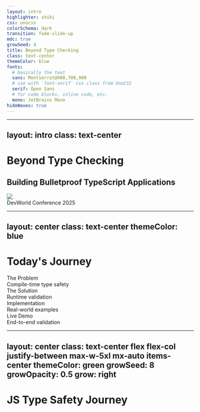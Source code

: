 ```yaml
---
layout: intro
highlighter: shiki
css: unocss
colorSchema: dark
transition: fade-slide-up
mdc: true
growSeed: 4
title: Beyond Type Checking
class: text-center
themeColor: blue
fonts:
  # basically the text
  sans: Montserrat@400,700,900
  # use with `font-serif` css class from UnoCSS
  serif: Open Sans
  # for code blocks, inline code, etc.
  mono: JetBrains Mono
hideWaves: true
---
```


---
layout: intro
class: text-center
---

# Beyond Type Checking

<h2 color-blue-200 pb-4> Building <span v-mark.blue.underline.delay300 color-white>Bulletproof</span> TypeScript Applications </h2>

<div abs-br mx-10 my-12 pb-8 flex="~ col gap-2" text-right>
  <div><img src="/devworld-logo.png" class="h-8 float-right"></div>
  <div text-sm opacity-75>DevWorld Conference 2025</div>
</div>

<!--
Hello everyone, welcome to my talk about Beyond Type Checking!

I'm looking forward to sharing with you today how we can make our TypeScript applications truly bulletproof

TypeScript has revolutionized how we write JavaScript, however there's a critical gap between compile-time and runtime. Today, we'll bridge that gap together.
-->

---
layout: center
class: text-center
themeColor: blue
---

# Today's Journey

<div class="grid grid-cols-2 gap-4 mt-8 text-center">
  <div v-click class="p-4 border rounded-lg bg-yellow-900/20">
    <div i-ph:warning-circle-duotone class="text-4xl mb-2 mx-auto" />
    <div class="font-bold">The Problem</div>
    <div class="text-sm opacity-75">Compile-time type safety</div>
  </div>

  <div v-click class="p-4 border rounded-lg bg-blue-900/20">
    <div i-logos-zod class="text-4xl mb-2 mx-auto" />
    <div class="font-bold">The Solution</div>
    <div class="text-sm opacity-75">Runtime validation</div>
  </div>

  <div v-click class="p-4 border rounded-lg bg-purple-900/20">
    <div i-ph:code-duotone class="text-4xl mb-2 mx-auto" />
    <div class="font-bold">Implementation</div>
    <div class="text-sm opacity-75">Real-world examples</div>
  </div>

  <div v-click class="p-4 border rounded-lg bg-green-900/20">
    <div i-ph:rocket-launch-duotone class="text-4xl mb-2 mx-auto" />
    <div class="font-bold">Live Demo</div>
    <div class="text-sm opacity-75">End-to-end validation</div>
  </div>
</div>

<!--
In this session, we'll explore the runtime type safety challenges we face.

I'll show how we can use schema validation can help solve these problems with real-world examples.

We'll finish with a live demo of end-to-end type safety in action.
-->


---
layout: center
class: text-center flex flex-col justify-between max-w-5xl mx-auto items-center
themeColor: green
growSeed: 8
growOpacity: 0.5
grow: right
---

# JS Type Safety Journey

<div class="relative flex justify-center mt-12">
  <!-- Timeline line -->
  <div v-click="1" class="absolute left-0 right-0 top-[66px] transform -translate-y-1/2 h-1px bg-white/20"></div>

  <!-- Timeline items -->
  <div class="flex justify-between items-center">
    <div v-click class="timeline-item">
      <div class="icon-container bg-yellow-400">
        <div i-vscode-icons:file-type-js-official class="text-6xl" />
      </div>
      <div class="timeline-label">
        JavaScript's<br>"Trust Me" Era
      </div>
    </div>
    <div v-click class="timeline-item">
      <div class="icon-container bg-blue-400">
        <div i-vscode-icons:file-type-typescript-official class="text-6xl" />
      </div>
      <div class="timeline-label">TypeScript<br>Compile-Time Safety</div>
    </div>
    <div v-click class="timeline-item">
      <div class="icon-container bg-red-400">
        <div i-ph:shield-warning class="text-6xl" />
      </div>
      <div class="timeline-label">Runtime<br>Safety Gap</div>
    </div>
  </div>
</div>


<style>
.timeline-item {
  @apply flex flex-col items-center transition-all duration-500;
  opacity: 0;
  transform: translateY(20px);
  transform-origin: 50% 50%;
  scale: 0.9;
}

.icon-container {
  @apply w-30 h-30 rounded-full flex items-center justify-center
         mb-4 shadow-lg transition-transform hover:scale-110;
}

.timeline-label {
  @apply text-lg text-center px-8 font-semibold;
}

.slidev-vclick-target {
  opacity: 1;
  transform: translateY(0);
}

.slidev-vclick-current.timeline-item {
  scale: 1.1;
}
</style>

<!--
Let's look at how we got here. Our journey with type safety has three distinct phases. First, the JavaScript era—the 'trust me' era. I honestly don't know how we were able to code production apps like this. Then came TypeScript—a game changer. Suddenly, we had compile-time safety, and those red squiggly lines became our best friends. But we discovered a problem: all our beautiful types disappear at runtime. That's our focus today—bridging this gap. Quick show of hands—who's been bitten by runtime type errors? Those hands? That's why we're here.
-->

---
layout: statement
---

# From Blind Faith to Bulletproof Validation

### Building Trust Through Runtime Validation

<div class="mt-12 opacity-80">
  Learn how to protect your TypeScript applications from runtime type errors
</div>

<!--
Today, I want to take you on a journey - from the days of blind faith in our code to building truly bulletproof applications. We'll explore how runtime validation can transform the way we write TypeScript code and protect our applications from those sneaky type errors that slip through at runtime.

I've been working with TypeScript for years, and I've seen firsthand how devastating runtime type errors can be. But I've also discovered powerful solutions that can help us build more reliable applications. That's what I'm excited to share with you today.

By the end of this talk, you'll have practical strategies to protect your TypeScript applications from runtime type errors, making your code more robust and your development process more confident.
-->


---
layout: two-cols-header
class: items-stretch gap-8
themeColor: green
---

# The Trust Boundary

::left::

<div class="system-architecture">
  <div class="node frontend safe" v-click>
    <div i-ph:shield-check-duotone class="text-2xl icon" />
    <div class="node-label">Javascript<br/>Application (Frontend / Backend)</div>
  </div>
  <div class="node frontend safe" v-click="2">
    <div i-ph:shield-check-duotone class="text-2xl icon" />
    <div class="node-label">Typescript<br/>Application (Frontend / Backend)</div>
  </div>
  <div v-click class="trust-boundary">TS Trust Boundary</div>
  <div class="external grid grid-cols-2 gap-4">
    <div class="node api danger" v-click>
      <div i-ph:warning-circle-duotone class="text-2xl icon" />
      <div class="node-label">API / <br> 3rd Party API</div>
    </div>
    <div class="node db danger" v-click>
      <div i-ph:database-duotone class="text-2xl icon" />
      <div class="node-label">Session / <br> Local Storage</div>
    </div>
    <div class="node query danger" v-click>
      <div i-ph:question-duotone class="text-2xl icon" />
      <div class="node-label">Path \ Query Params</div>
    </div>
    <div class="node env danger" v-click>
      <div i-ph:gear-duotone class="text-2xl icon" />
      <div class="node-label">ENV Vars</div>
    </div>
    <div class="node env danger" v-click>
      <div i-ph:gear-duotone class="text-2xl icon" />
      <div class="node-label">File System</div>
    </div>
    <div class="node env danger" v-click>
      <div i-ph:gear-duotone class="text-2xl icon" />
      <div class="node-label">Form Data</div>
    </div>
  </div>
</div>

::right::

<div class="absolute top-10 left-115" v-click="1">

````md magic-move {at: 2}
```js 
// JavaScript's "Trust Me" Era
const user = {
  id: '123',
  name: 'Alice'
} // Let's hope this is a user
```

```ts
// TypeScript's Compile-Time Safety
interface User {
  id: string
  name: string
}

const user: User = {
  id: '123',
  name: 'Alice'
} // ✅ Compile-time check
```

```ts
// TypeScript's Compile-Time Safety
interface User {
  id: string
  name: string
}

// Outside Trust Boundary: We just hope these match
const response = await api.getUser()
const user = response.data as User // 😰
```

```ts
// TypeScript's Compile-Time Safety
interface User {
  id: string
  name: string
}

// Outside Trust Boundary: We just hope these match
const response = await api.getUser()
const user = response.data as User // 😰

const storage = localStorage.getItem('user') // 😰
const user = JSON.parse(storage) as User // 😰
```

```ts
// TypeScript's Compile-Time Safety
interface User {
  id: string
  name: string
}

// Outside Trust Boundary: We just hope these match
const response = await api.getUser()
const user = response.data as User // 😰

const storage = localStorage.getItem('user') // 😰
const user = JSON.parse(storage) as User // 😰

const { id } = useRoute().query as User['id'] // 😰
```

```ts
// TypeScript's Compile-Time Safety
interface User {
  id: string
  name: string
}

// Outside Trust Boundary: We just hope these match
const response = await api.getUser()
const user = response.data as User // 😰

const storage = localStorage.getItem('user') // 😰
const user = JSON.parse(storage) as User // 😰

const { id } = useRoute().query as User['id'] // 😰

const apiKey = process.env.API_KEY as string // 😰
```

```ts
// TypeScript's Compile-Time Safety
interface User {
  id: string
  name: string
}

// Outside Trust Boundary: We just hope these match
const response = await api.getUser()
const user = response.data as User // 😰

const storage = localStorage.getItem('user') // 😰
const user = JSON.parse(storage) as User // 😰

const { id } = useRoute().query as User['id'] // 😰

const apiKey = process.env.API_KEY as string // 😰

const file = fs.readFileSync('user.json') // 😰
const config = JSON.parse(file) as Config // 😰
```

```ts 
// TypeScript's Compile-Time Safety
interface User {
  id: string
  name: string
}

// Outside Trust Boundary: We just hope these match
const response = await api.getUser()
const user = response.data as User // 😰

const storage = localStorage.getItem('user') // 😰
const user = JSON.parse(storage) as User // 😰

const { id } = useRoute().query as User['id'] // 😰

const apiKey = process.env.API_KEY as string // 😰

const file = fs.readFileSync('user.json') // 😰
const config = JSON.parse(file) as Config // 😰

const { register } = useForm<User>();
return (
  <input {
    ...register("firstName", { required: true, maxLength: 20 })
    } />
);
```
````

</div>

<style>
.system-architecture {
  @apply relative h-full w-full;
  min-height: 300px;
}

.node {
  @apply w-24 h-24 rounded-2xl flex flex-col items-center
         justify-center p-2 border-2 border-gray-700 bg-gray-800/30;
}

.safe {
  @apply bg-[#367450] border-2 border-green-600;
}

.danger {
  @apply bg-red-800/30 border-2 border-red-600;
}

.node-label {
  @apply mt-1 text-xs text-center;
}

.frontend { position: absolute; left: 7%; top: 20% }
.external { position: absolute; left: 40%; top: 20% }

.trust-boundary {
  @apply absolute left-[2px] text-center top-[26px] h-[150px] w-[150px] rounded-xl p-2 text-sm text-yellow-400 bg-yellow-50/10;
}
</style>

<!--
Firstly lets look at something I call the Trust Boundary. Inside, TypeScript protects us. Outside? We're making promises we can't keep. Every time you're doing one of these things you're losing trust that the application will run correctly.

Let's look at some code. Here's our safe TypeScript code—beautiful type checking, the compiler has our back. Now, outside the boundary: see these 'as' keywords? Each one is a leap of faith. We're telling TypeScript: Trust me, back to the "trust me" phase.

Last month, a production bug cost the team two days of debugging—all because we trusted data across this boundary. Every 'as' in your codebase is a red flag. Each type assertion is a potential bug. And TypeScript can't help us here.
-->

---
layout: two-cols-header
class: items-stretch gap-8
themeColor: green
---

# Real-World Impact

::left::

<div class="p-4 border rounded-lg bg-red-900/10" v-click>
  <h4 class="mb-2">Common Pain Points</h4>
  <div class="[&>div]:mt-2 text-sm opacity-75">
    <div>❌ Type coercion errors in API responses</div>
    <div>❌ Unexpected null/undefined values</div>
    <div>❌ Invalid enum values from external systems</div>
    <div>❌ Unable to access data due to security restrictions</div>
    <div>❌ Cross-site scripting (XSS) from unvalidated data </div>
  </div>
</div>

<div class="p-4 border rounded-lg bg-yellow-900/10 mt-4" v-click>
  <h4 class="mb-2">The Cost</h4>
  <div class="[&>div]:mt-2 text-sm opacity-75">
    <div>💸 Data-related bugs are costly</div>
    <div>⏱️ Significant debugging time</div>
    <div>😡 User experience degradation</div>
    <div>🔒 Potential security risks</div>
  </div>
</div>

::right::

<v-click>

```ts
// Example: API Response Validation
interface User {
  id: string;
  email: string;
  createdAt: Date;
  role: 'ADMIN' | 'USER';
  preferences: { theme: 'light' | 'dark' };
}

// What we receive from API
const apiResponse = {
  id: '123', // ✅
  email: 'not-valid', // ❌ Invalid format
  createdAt: '2024-13-45', // ❌ Invalid date
  role: 'admin', // ❌ Wrong case
  preferences: { theme: 'blue' } // ❌ Invalid theme
} as User // 🚨 Type assertion!

// Runtime errors
apiResponse.email.includes('@') // 💥 Invalid email
new Date(apiResponse.createdAt) // 💥 Invalid date
apiResponse.role === 'ADMIN' // 💥 Case mismatch
```

</v-click>

<!--
These aren't just theoretical problems. Last month, a client's app was silently crashing and not showing critical information because an API returning the status of an application started running null, this was a required field and because of an api change it broke without them knowing.

Each of these failures costs time and money. Best case: immediate error and quick fix. Worst case: silent data corruption.

Who's had an API change break their app? Anyone here lost hours debugging an ENV issue?
-->

---
layout: center
themeColor: green
---

# The Runtime Validation Gap

````md magic-move
```ts
// Real-world example
interface LoanStatusResponse {
  id: string
  loanStatus: {
    amount: number
    currency: 'USD' | 'EUR'
    status: 'pending' | 'approved' | 'rejected'
    interestRate: number
  }
  total: number
  createdAt: Date
}
```

```ts
// Real-world example
interface LoanStatusResponse {
  id: string
  loanStatus: {
    amount: number
    currency: 'USD' | 'EUR'
    status: 'pending' | 'approved' | 'rejected'
    interestRate: number
  }
  total: number
  createdAt: Date
}

// What you get
const response = {
  id: '12345',
  loanStatus: null, // 😱 Should be an object!
  total: '0', // 😱 Shouldn't be zero!
  createdAt: '2025-01-01'
}
```
````

<!--
Let's see this problem in action. Here's a real-world example I encountered recently. First, look at our TypeScript interface—clean, precise, everything perfectly typed. This is what our code expects.

Now, here's what actually comes from the API: IDs as numbers instead of strings, amounts as strings instead of numbers, invalid enum values, malformed dates, negative values where they should be positive.

This exact scenario happened to a client—the bug made it to production, took down their payment processing for 2 hours, and cost them thousands in lost revenue. But we can prevent all of this. With runtime validation.

But there's a solution to solve this problem. We can make these boundaries safe. Let's see how.
-->

---
layout: iframe-right
url: https://standardschema.dev/
themeColor: blue
scale: 0.7
---

# What's Out There?

<div class="space-y-4"> 
  <div class="text-lg font-bold mb-4">Schema Validation Libraries</div>
  <div class="grid grid-cols-2 gap-4">
    <v-clicks>
      <div class="p-3 border rounded-lg flex items-center gap-2">
        <img src="/joi.png" class="h-6 w-6" />
        <div>Joi</div>
      </div>
      <div class="p-3 border rounded-lg flex items-center gap-2" :class="$slidev.nav.clicks > 5 ? 'border-green-500 bg-green-500/10' : ''">
        <img src="/valibot.png" class="h-8 w-8" />
        <div>Valibot</div>
      </div>
      <div class="p-3 border rounded-lg flex items-center gap-2">
        <div i-logos-yup class="text-2xl" />
        <div>Yup</div>
      </div>
      <div class="p-3 border rounded-lg flex items-center gap-2" :class="$slidev.nav.clicks > 5 ? 'border-green-500 bg-green-500/10' : ''">
        <div i-logos-zod class="text-2xl" />
        <div>Zod</div>
      </div>
      <div class="p-3 border rounded-lg flex items-center gap-2" :class="$slidev.nav.clicks > 5 ? 'border-green-500 bg-green-500/10' : ''">
        <img src="/arktype.svg" class="h-6 w-6" />
        <div>Arktype</div>
      </div>
    </v-clicks>
  </div> 
</div>


<!--
Let's talk solutions. There are several great validation libraries out there, however our focus today will be Zod.

Zod stands out for several reasons: it's TypeScript-first, has zero dependencies, an incredibly expressive API, and fantastic ecosystem support.

Recently, went live with Zod in a large enterprise app—it caught 37 type mismatches in the first week, and the team's confidence in the codebase skyrocketed. Let's see it in action—I'll show you some real-world examples.
-->

---
layout: center
themeColor: blue
---

# Why Choose a library that supports Standard Schema? 🎯

<div class="grid grid-cols-2 gap-6 mt-6">
  <div class="p-4 border rounded-lg bg-purple-900/20" v-click>
    <div>Backed by Zod, Valibot, ArkType</div>
  </div>
  <div class="p-4 border rounded-lg bg-blue-900/20" v-click>
    <div>Growing ecosystem adoption</div>
  </div>
  <div class="p-4 border rounded-lg bg-green-900/20" v-click>
    <div>Industry standardization</div>
  </div>
  <div class="p-4 border rounded-lg bg-yellow-900/20" v-click>
    <div>Shared best practices</div>
  </div>
</div>

<!--
Choosing a library that supports Standard Schema is increasingly important as the ecosystem evolves. Created by the minds behind Zod, Valibot, and ArkType, it represents where validation is heading.

The key advantage is future-proofing your codebase. As more libraries implement the spec, your validation logic becomes portable. You can switch between libraries without rewriting code, and your tools will work consistently across different validation solutions.

The community aspect is crucial - as adoption grows, we're seeing more shared tooling, documentation, and best practices. This makes it easier to learn, implement, and maintain validation across projects.

Framework creators are also taking notice, with many building Standard Schema support into their tools. This means better integration and a more consistent development experience across the ecosystem.
-->


---
layout: center
---

# Schema Validation: Why Zod?

- **Popular Choice**: Most widely adopted in the TypeScript ecosystem
- **Type Safety**: Seamless TypeScript integration
- **Developer Experience**: Intuitive API and excellent documentation
- **Performance**: Optimized for runtime validation
- **Ecosystem**: Rich set of utilities and community support

<!--
I'm not saying you should use Zod, however it is the most widely adopted in the TypeScript ecosystem. I'm saying you should use a library that supports Standard Schema.

It's the popular choice for a reason, it's a great library. Provides type safety, good developer experience and performance.
-->

---
themeColor: indigo
layout: two-cols-header
---

# Schema Fundamentals 🛡️

::left::

````md magic-move
```ts
type Product = {
  id: string
  price: number
  variants: {
    size: "S" | "M" | "L"
  }[]
}
```

```ts
type Product = {
  id: string
  price: number
  variants: {
    size: "S" | "M" | "L"
  }[]
}

// Schema Definition
const ProductSchema = z.object({
  id: z.string(),
  price: z.number(),
  variants: z.array(
    z.object({
      size: z.enum(['S', 'M', 'L']),
    })
  )
})
```

```ts
type Product = {
  id: string
  price: number
  variants: {
    size: "S" | "M" | "L"
  }[]
}

// Schema Definition
const ProductSchema = z.object({
  id: z.string().uuid(),
  price: z.number().positive(),
  variants: z.array(
    z.object({
      size: z.enum(['S', 'M', 'L']),
    })
  )
})
```

```ts
type Product = {
  id: string
  price: number
  variants: {
    size: "S" | "M" | "L"
  }[]
}

// Schema Definition
const ProductSchema = z.object({
  id: z.string().uuid(),
  price: z.number().positive(),
  variants: z.array(
    z.object({
      size: z.enum(['S', 'M', 'L']),
    })
  )
})
```

```ts
// Schema Definition
const ProductSchema = z.object({
  id: z.string().uuid(),
  price: z.number().positive(),
  variants: z.array(
    z.object({
      size: z.enum(['S', 'M', 'L']),
    })
  )
})

// Type Inference
type Product = z.infer<typeof ProductSchema>
/*
{
  id: string
  price: number
  variants: {
    size: "S" | "M" | "L"
  }[]
}
*/
```
````

::right::

<div v-click>

```ts
// Runtime Validation - No thrown error
const result = ProductSchema.safeParse(data)
if (result.success) {
  // Success
  console.log(result.data) // type Product
}
else {
  // Detailed error reporting
  console.log(result.error.format())
}
```

</div>

<div v-click>

```ts
// Runtime Validation - Throws error
try {
  const result = ProductSchema.parse(data) // ❌ Error
  console.log(result) // type Product
}
catch (error) {
  console.error(error)
}
```

</div>

<!--
Let's dive into how Zod works in practice. We'll start with a simple but real-world example.

First, look at our TypeScript interface—clean, precise, everything perfectly typed. This is what our code expects. Now, here's what actually comes from the API: IDs as numbers instead of strings, amounts as strings instead of numbers, invalid enum values, malformed dates, negative values where they should be positive.

This exact scenario happened to a client—the bug made it to production, took down their payment processing for 2 hours, and cost them thousands in lost revenue. But we can prevent all of this. With runtime validation. Let me show you how.
-->

---
themeColor: indigo
---

# Schema Validation in Practice 🛠️

<div class="grid grid-cols-2 gap-2">
  <div v-click>

```ts
// Environment Variables
const envSchema = z.object({
  DATABASE_URL: z.string().url(),
  PORT: z.number().min(1024).max(65535),
  NODE_ENV: z.enum([
    'development', 'production', 'test'
  ])
})
envSchema.parse(process.env)
```

  </div>
  <div v-click>

```ts
// Query Parameters
const querySchema = z.object({
  page: z.number().min(1).default(1),
  limit: z.number().min(1).max(100).default(10),
  search: z.string().optional()
})
querySchema.parse(req.query)
```

  </div>
  <div v-click>

```ts
// Form Validation with Veevalidate
const userSchema = z.object({
  username: z.string().min(3),
  email: z.string().email(),
  password: z.string().min(8)
})
const form = useForm({
  validationSchema: toTypedSchema(userSchema)
})
```

  </div>
  <div v-click>

```ts
// API Response Validation
const apiSchema = z.object({
  data: z.array(z.object({
    id: z.string(),
    name: z.string(),
  })),
  meta: z.object({
    page: z.number(),
    total: z.number()
  })
})
const response = await fetch('/api/data')
const data = apiSchema.parse(await response.json())
```

  </div>
</div>

<!--
Let's see Zod in action.

First, query params—often overlooked, but notice the defaults and bounds for safety. This prevents common pagination bugs. Forms are where Zod really shines—integration with Shadcn makes it seamless, and real-time validation improves UX. API responses—this is where we close the runtime gap. Notice the nested structure validation—this catches API changes immediately. These patterns work across your entire stack.
-->


---
themeColor: indigo
gridClass: items-center flex-grow-1 pb-20
layoutClass: flex flex-col
---

# Ecosystem Integration 🌐

<div class="grid grid-cols-2 gap-4 mt-8 text-sm">

  <div v-click class="p-4 border rounded-lg bg-blue-900/20">
    <div class="font-bold mb-2">API Validation</div>
    <div class="opacity-75">Seamless integration with frameworks like Express, Fastify, Nitro to validate incoming requests.</div>
  </div>

  <div v-click class="p-4 border rounded-lg bg-purple-900/20">
    <div class="font-bold mb-2">Frontend Safety</div>
    <div class="opacity-75">Type-safe forms with React Hook Form, FormKit, Veevalidate, Shadcn, etc.</div>
  </div>

  <div v-click class="p-4 border rounded-lg bg-green-900/20">
    <div class="font-bold mb-2">Single Source of Truth</div>
    <div class="opacity-75">Zod schemas can be used in the frontend, backend, and generated from your database schema.</div>
  </div>

  <div v-click class="p-4 border rounded-lg bg-yellow-900/20">
    <div class="font-bold mb-2">Type-safe API Clients</div>
    <div class="opacity-75">Auto-generate type-safe clients for your API with Zod.</div>
  </div>

  <div v-click class="p-4 border rounded-lg bg-red-900/20">
    <div class="font-bold mb-2">Generate Mocks from Schemas</div>
    <div class="opacity-75">Generate realistic mock data for testing and development.</div>
  </div>

  <div v-click class="p-4 border rounded-lg bg-indigo-900/20">
    <div class="font-bold mb-2">AI Data Generation</div>
    <div class="opacity-75">Use schemas to generate structured data with AI.</div>
  </div>

</div>

<!--
Zod works with all major javascript frameworks—validate incoming requests before they hit your business logic. It's a single source of truth—frontend, backend, database, all in sync. Type-safe forms are a game changer—no more guessing about form data types. Generate type-safe API clients that match your API exactly—no more manual type definitions. Generate realistic mock data from your schemas—great for development and testing. Generate Zod schemas from your database—keep your types in sync with your data. Zod isn't just a validation library—it's a complete type safety ecosystem.
-->



---
themeColor: indigo
---

# Tooling Support 🛠️

<div class="grid grid-cols-3 gap-4 mt-6">
  <div class="p-4 border rounded-lg" v-click>
    <div class="font-bold mb-2 flex items-center gap-2">
      <div i-carbon-api class="text-xl" />
      API Frameworks
    </div>
    <div class="grid grid-cols-2 gap-2 text-sm opacity-75">
      <div class="flex items-center gap-2">
        <div i-unjs-h3 class="text-lg" />
        H3
      </div>
      <div class="flex items-center gap-2">
        <div i-unjs-nitro class="text-lg" />
        Nitro
      </div>
      <div class="flex items-center gap-2">
        <div i-logos-trpc class="text-lg" />
        tRPC
      </div>
      <div class="flex items-center gap-2">
        <div i-logos-hono class="text-lg" />
        Hono
      </div>
      <div class="flex items-center gap-2">
        <div i-carbon-function class="text-lg" />
        oRPC
      </div>
      <div class="flex items-center gap-2">
        <div i-logos-graphql class="text-lg" />
        GQLoom
      </div>
      <div class="flex items-center gap-2">
        <div i-devicon-express class="text-lg" />
        express-zod-api
      </div>
    </div>
  </div>

  <div class="p-4 border rounded-lg" v-click>
    <div class="font-bold mb-2 flex items-center gap-2">
      <div i-carbon-document class="text-xl" />
      Form Libraries
    </div>
    <div class="grid grid-cols-2 gap-2 text-sm opacity-75">
      <div class="flex items-center gap-2">
        <div i-logos-react class="text-lg" />
        TanStack Form
      </div>
      <div class="flex items-center gap-2">
        <div i-logos-react class="text-lg" />
        React Hook Form
      </div>
      <div class="flex items-center gap-2">
        <div i-logos-vue class="text-lg" />
        Veevalidate
      </div>
      <div class="flex items-center gap-2">
        <div i-logos-vue class="text-lg" />
        Formwerk
      </div>
      <div class="flex items-center gap-2">
        <div i-logos-vue class="text-lg" />
        Regle
      </div>
      <div class="flex items-center gap-2">
        <div i-devicon-svelte class="text-lg" />
        Superforms
      </div>
    </div>
  </div>

  <div class="p-4 border rounded-lg" v-click>
    <div class="font-bold mb-2 flex items-center gap-2">
      <div i-carbon-application class="text-xl" />
      UI Frameworks
    </div>
    <div class="grid grid-cols-2 gap-2 text-sm opacity-75">
      <div class="flex items-center gap-2">
        <div i-logos-qwik class="text-lg" />
        Qwik
      </div>
      <div class="flex items-center gap-2">
        <div i-logos-nuxt-icon class="text-lg" />
        Nuxt UI
      </div>
      <div class="flex items-center gap-2">
        <div i-logos-deno class="text-lg" />
        Mage
      </div>
      <div class="flex items-center gap-2">
        <div i-simple-icons-shadcnui class="text-lg" />
        Shadcn
      </div>
      <div class="flex items-center gap-2">
        <div i-logos-react class="text-lg" />
        renoun
      </div>
    </div>
  </div>

  <div class="p-4 border rounded-lg" v-click>
    <div class="font-bold mb-2 flex items-center gap-2">
      <div i-carbon-http class="text-xl" />
      HTTP Clients
    </div>
    <div class="grid grid-cols-2 gap-2 text-sm opacity-75">
      <div class="flex items-center gap-2">
        <div i-carbon-data-base class="text-lg" />
        upfetch
      </div>
      <div class="flex items-center gap-2">
        <div i-carbon-data-base class="text-lg" />
        rest-client
      </div>
      <div class="flex items-center gap-2">
        <div i-carbon-data-base class="text-lg" />
        better-fetch
      </div>
      <div class="flex items-center gap-2">
        <div i-carbon-data-base class="text-lg" />
        make-service
      </div>
    </div>
  </div>

  <div class="p-4 border rounded-lg" v-click>
    <div class="font-bold mb-2 flex items-center gap-2">
      <div i-carbon-tools class="text-xl" />
      Utilities
    </div>
    <div class="grid grid-cols-2 gap-2 text-sm opacity-75">
      <div class="flex items-center gap-2">
        <div i-devicon-typescript class="text-lg" />
        T3 Env
      </div>
      <div class="flex items-center gap-2">
        <div i-devicon-react class="text-lg" />
        cachified
      </div>
      <div class="flex items-center gap-2">
        <div i-ph:upload-duotone class="text-lg" />
        UploadThing
      </div>
      <div class="flex items-center gap-2">
        <div i-devicon-typescript class="text-lg" />
        OpenAuth
      </div>
    </div>
  </div>

  <div class="p-4 border rounded-lg" v-click>
    <div class="font-bold mb-2 flex items-center gap-2">
      <div i-ph-flow-arrow-duotone class="text-xl" />
      Routing
    </div>
    <div class="space-y-2 text-sm opacity-75">
      <div class="flex items-center gap-2">
        <div i-logos-react class="text-lg" />
        TanStack Router
      </div>
      <div class="flex items-center gap-2">
        <div i-devicon-typescript class="text-lg h-5 w-5" />
        call-api
      </div>
    </div>
  </div>
</div>

<!--
The ecosystem support for standard schemas is extensive. From API frameworks like tRPC and Hono, to form libraries like TanStack Form and React Hook Form, to UI frameworks like Qwik and Nuxt UI. HTTP clients, utilities, and routing solutions all support standard schemas. This means you can use the same schema definition across your entire stack, ensuring type safety and consistency throughout your application.
-->


---
layout: center
themeColor: yellow
growSeed: 20
growOpacity: 0.3
grow: full
---

<div class="relative">
  <qr-code class="absolute top-0 right-0" text="https://github.com/josephanson/demo-devworld-2025" error-level="H" :scale="5" />

# Live Demo 🚀

<div class="flex justify-between mb-8">
  <div>
    <h2 class="text-2xl mb-4">End-to-End Type Safety</h2>
    <div class="text-sm opacity-75">Scan QR for demo repo</div>
  </div>
</div>

<div class="relative">
  <!-- Tooling diagram -->
  <div class="flex items-start gap-12 mb-8 text-center">
    <div class="node">
      <div i-logos-nuxt-icon class="text-4xl mb-2 w-10 h-10" />
      <div class="text-sm">Nuxt</div>
    </div>
    <div class="node">
      <div i-unjs-nitro class="text-4xl mb-2 w-10 h-10" />
      <div class="text-sm">Nitro</div>
    </div>
    <div class="node">
      <div i-logos-zod class="text-4xl mb-2 w-10 h-10" />
      <div class="text-sm">Zod</div>
    </div>
    <div class="node">
      <div i-logos-google-gemini class="text-4xl mb-2 w-10 h-10" />
      <div class="text-sm">Vercel AI with Browser basedGemini</div>
    </div>
  </div>

  <!-- Validation points -->
  <div class="grid grid-cols-3 gap-4 mt-8">
    <div v-click class="p-4 border rounded-lg bg-blue-900/20 text-center">
      <div class="font-bold">API Validation</div>
      <div class="text-sm opacity-75">Request/Response safety</div>
    </div>
    <div v-click class="p-4 border rounded-lg bg-purple-900/20 text-center">
      <div class="font-bold">Frontend Safety</div>
      <div class="text-sm opacity-75">Form & API client types</div>
    </div>
    <div v-click class="p-4 border rounded-lg bg-green-900/20 text-center">
      <div class="font-bold">Schema Generation</div>
      <div class="text-sm opacity-75">Generate Data using Schema and AI</div>
    </div>
  </div>

</div>
</div>

<style>
.node {
  @apply flex flex-col items-center w-16
}
.arrow {
  @apply text-4xl self-center text-white/30;
}
.validation-point {
  @apply p-4 border rounded-lg text-center bg-gray-800/30 items-center flex flex-col justify-center;
}
</style>

<!--
Let me show you how this works in practice. I've prepared a full-stack demo application—you can follow along with the QR code. Starting with our source of truth—the database schema. Auto-generated Zod schemas from the database. Full request/response validation at the API layer. End-to-end type safety in the frontend. Watch how types flow from DB to API. See how we catch invalid requests. Experience real-time form validation. The slides and demo code are available at the URL shown—scan the QR code to get started right away. Feel free to reach out with questions.
-->

---
layout: two-cols-header
themeColor: green
---

# Developer Workflows 👩‍💻

::left::
<div class="space-y-4">
  <div v-click class="p-4 border rounded-lg bg-blue-900/20">
    <div class="font-bold mb-2">Schema-First Development</div>
  
```ts
// 1. Define Schema
const todoSchema = z.object({
  title: z.string(),
  completed: z.boolean()
})

const updateTodoSchema = todoSchema.extend({
  title: z.string().min(1).max(100),
})

// 2. Generate Types
type Todo = z.infer<typeof TodoSchema>
type UpdateTodo = z.infer<typeof UpdateTodoSchema>
```

  </div>
</div>

::right:: 

<div class="space-y-4">
  <div v-click class="p-4 border rounded-lg bg-blue-900/20">
    <div class="font-bold mb-2">Implement Features</div>

```ts
// 3. Implement Features
const getTodo = (id: string) => {
  const todo = db.getTodo(id)
  return todoSchema.parse(todo)
}

const updateTodo = (id: string, data: UpdateTodo) => {
  const updatedTodo = db.updateTodo(id, data)
  return updateTodoSchema.parse(updatedTodo)
}
```

  </div>
</div>


---
layout: center
themeColor: indigo
---

# Key Benefits 📈

<div class="grid grid-cols-2 gap-4 mt-6">
  <div class="p-4 border rounded-lg bg-green-900/20" v-click>
    <div class="text-green-400 text-2xl mb-2">⬇️ </div>
    <div class="font-bold">Fewer Production Bugs</div>
    <div class="text-sm opacity-75">Runtime validation catches issues pre-deployment</div>
  </div>
  <div class="p-4 border rounded-lg bg-blue-900/20" v-click>
    <div class="text-blue-400 text-2xl mb-2">⏱️ </div>
    <div class="font-bold">Faster Debugging</div>
    <div class="text-sm opacity-75">Detailed error paths & validation messages</div>
  </div>
  <div class="p-4 border rounded-lg bg-purple-900/20" v-click>
    <div class="text-purple-400 text-2xl mb-2">✨ </div>
    <div class="font-bold">DevEx Improvement</div>
    <div class="text-sm opacity-75">Autocomplete & type safety across boundaries</div>
  </div>
  <div class="p-4 border rounded-lg bg-yellow-900/20" v-click>
    <div class="text-yellow-400 text-2xl mb-2">🔄 1:1</div>
    <div class="font-bold">Schema Parity</div>
    <div class="text-sm opacity-75">Single source of truth across all layers</div>
  </div>
</div>

<!--
Let's summarize the key benefits of using Zod. Catch issues before they hit production—runtime validation catches issues pre-deployment. Pinpoint exact validation failures—detailed error paths and messages. Autocomplete and type safety everywhere—developer experience improvement. One source of truth across your stack—schema parity. One team reduced production bugs by 60%—most importantly, developer confidence skyrocketed.
-->


---
layout: two-cols
class: flex items-center my-auto
growSeed: 14
themeColor: blue
---

# Joseph Anson

<div class="opacity-80">
Senior Web Consultant at Passionate People<br>
TypeScript Expert & Developer Experience Advocate
</div>

<div my-10 w-min flex="~ gap-1" items-center>
  <div i-ri-user-3-line op50 ma text-xl />
  <div><a href="https://josephanson.com" target="_blank" class="border-none! font-300">josephanson.com</a></div>
  <div i-ri-github-line op50 ma text-xl ml4/>
  <div><a href="https://github.com/josephanson" target="_blank" class="border-none! font-300">josephanson</a></div>
</div>

::right::

<img src="/me2.jpg" class="rounded-full absolute top-50% translate-y-[-50%] right-20 w-80 h-80 object-cover" />

<!--
Hi everyone, I'm Joseph Anson, I've been working with TypeScript for many years now and currently I help companies build robust TypeScript applications as a consultant at Passionate People.

Last year, I helped my team at ABN Amro launch an application with the same strategies we'll learn today. I'm here to share these battle-tested strategies with you

You can find me online at josephanson.com, I'm always happy to discuss TypeScript and system architecture, if you interested in anything let's connect after the talk!
-->

---
layout: intro
class: flex flex-col items-center text-center
themeColor: blue
---

# Thank You! 🎉

<div class="space-y-4 mt-8">
  <div class="text-2xl font-bold">
    Let's Build Safer Systems Together
  </div>

  <div class="flex justify-center gap-4 text-xl">
    <a href="https://josephanson.com" target="_blank" class="border-none! flex items-center gap-2">
      <div i-ph-browser-duotone class="flex items-center justify-center" /> josephanson.com
    </a>
    <span>|</span>
    <a href="https://github.com/josephanson" target="_blank" class="border-none! flex items-center gap-2">
      <div i-ph-github-logo-duotone class="flex" /> josephanson
    </a>
  </div>

  <div class="mt-6 text-sm opacity-75">
    Slides & Resources:<br>
    <a href="https://josephanson.com/talks/beyond-type-checking"
       class="border-none! text-blue-400 hover:underline">
      josephanson.com/talks/beyond-type-checking
    </a>
  </div>

  <qr-code class="mx-auto" text="https://josephanson.com/talks/beyond-type-checking" error-level="H" :scale="1" />

</div>

<!--
Thank you all for your attention today. I hope you're now equipped to build safer TypeScript applications. Remember: runtime validation is just as important as static types. The slides and demo code are available at the URL shown—scan the QR code to get started right away. Start small—maybe validate one API endpoint. Build up gradually—add validation at each trust boundary. Share your experiences with the community. Together, we can make TypeScript applications truly bulletproof. Thank you for being part of this journey. Let's connect and build safer systems together.
-->

